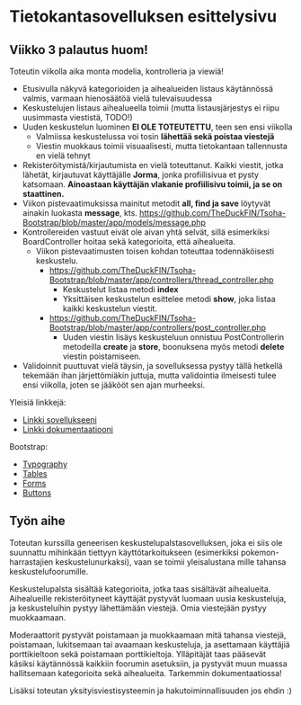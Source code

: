 # Tietokantasovelluksen esittelysivu

## Viikko 3 palautus huom!
Toteutin viikolla aika monta modelia, kontrolleria ja viewiä!

* Etusivulla näkyvä kategorioiden ja aihealueiden listaus käytännössä valmis, varmaan hienosäätöä vielä tulevaisuudessa
* Keskustelujen listaus aihealueella toimii (mutta listausjärjestys ei riipu uusimmasta viestistä, TODO!)
* Uuden keskustelun luominen **EI OLE TOTEUTETTU**, teen sen ensi viikolla
  * Valmiissa keskustelussa voi tosin **lähettää sekä poistaa viestejä**
  * Viestin muokkaus toimii visuaalisesti, mutta tietokantaan tallennusta en vielä tehnyt
* Rekisteröitymistä/kirjautumista en vielä toteuttanut. Kaikki viestit, jotka lähetät, kirjautuvat käyttäjälle **Jorma**, jonka profiilisivua et pysty katsomaan. **Ainoastaan käyttäjän vlakanie profiilisivu toimii, ja se on staattinen.**
* Viikon pistevaatimuksissa mainitut metodit **all, find ja save** löytyvät ainakin luokasta **message**, kts. https://github.com/TheDuckFIN/Tsoha-Bootstrap/blob/master/app/models/message.php
* Kontrollereiden vastuut eivät ole aivan yhtä selvät, sillä esimerkiksi BoardController hoitaa sekä kategorioita, että aihealueita.
  * Viikon pistevaatimusten toisen kohdan toteuttaa todennäköisesti keskustelu.
    * https://github.com/TheDuckFIN/Tsoha-Bootstrap/blob/master/app/controllers/thread_controller.php
      * Keskustelut listaa metodi **index**
      * Yksittäisen keskustelun esittelee metodi **show**, joka listaa kaikki keskustelun viestit. 
    * https://github.com/TheDuckFIN/Tsoha-Bootstrap/blob/master/app/controllers/post_controller.php
      * Uuden viestin lisäys keskusteluun onnistuu PostControllerin metodeilla **create** ja **store**, boonuksena myös metodi **delete** viestin poistamiseen.
* Validoinnit puuttuvat vielä täysin, ja sovelluksessa pystyy tällä hetkellä tekemään ihan järjettömiäkin juttuja, mutta validointia ilmeisesti tulee ensi viikolla, joten se jääkööt sen ajan murheeksi. 

Yleisiä linkkejä:

* [Linkki sovellukseeni](http://vlakanie.users.cs.helsinki.fi/tsoha/)
* [Linkki dokumentaatiooni](https://github.com/TheDuckFIN/Tsoha-Bootstrap/blob/master/doc/dokumentaatio.pdf)

Bootstrap:

* [Typography](http://getbootstrap.com/css/#type)
* [Tables](http://getbootstrap.com/css/#tables)
* [Forms](http://getbootstrap.com/css/#forms)
* [Buttons](http://getbootstrap.com/css/#buttons)

## Työn aihe

Toteutan kurssilla geneerisen keskustelupalstasovelluksen, joka ei siis ole suunnattu mihinkään tiettyyn käyttötarkoitukseen (esimerkiksi pokemon-harrastajien keskustelunurkaksi), vaan se toimii yleisalustana mille tahansa keskustelufoorumille. 

Keskustelupalsta sisältää kategorioita, jotka taas sisältävät aihealueita. Aihealueille rekisteröityneet käyttäjät pystyvät luomaan uusia keskusteluja, ja keskusteluihin pystyy lähettämään viestejä. Omia viestejään pystyy muokkaamaan.

Moderaattorit pystyvät poistamaan ja muokkaamaan mitä tahansa viestejä, poistamaan, lukitsemaan tai avaamaan keskusteluja, ja asettamaan käyttäjiä porttikieltoon sekä poistamaan porttikieltoja. Ylläpitäjät taas pääsevät käsiksi käytännössä kaikkiin foorumin asetuksiin, ja pystyvät muun muassa hallitsemaan kategorioita sekä aihealueita. Tarkemmin dokumentaatiossa!

Lisäksi toteutan yksityisviestisysteemin ja hakutoiminnallisuuden jos ehdin :)
